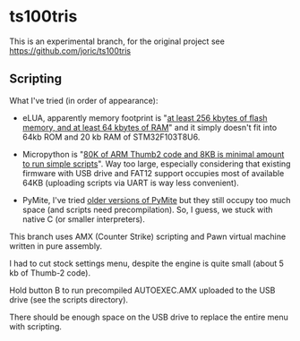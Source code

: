 ts100tris
=========

This is an experimental branch, for the original project see https://github.com/joric/ts100tris

Scripting
---------

What I've tried (in order of appearance):

* eLUA, apparently memory footprint is "[at least 256 kbytes of flash memory, and at least 64 kbytes of RAM](http://www.electronicdesign.com/dev-tools/running-embedded-lua-microcontrollers)" and it simply doesn't fit into 64kb ROM and 20 kb RAM of STM32F103T8U6.

* Micropython is "[80K of ARM Thumb2 code and 8KB is minimal amount to run simple scripts](https://github.com/micropython/micropython/wiki/FAQ)". Way too large, especially considering that existing firmware with USB drive and FAT12 support occupies most of available 64KB (uploading scripts via UART is way less convenient).

* PyMite, I've tried [older versions of PyMite](https://code.google.com/archive/p/python-on-a-chip/downloads) but they still occupy too much space (and scripts need precompilation). So, I guess, we stuck with native C (or smaller interpreters).

This branch uses AMX (Counter Strike) scripting and Pawn virtual machine written in pure assembly.

I had to cut stock settings menu, despite the engine is quite small (about 5 kb of Thumb-2 code).

Hold button B to run precompiled AUTOEXEC.AMX uploaded to the USB drive (see the scripts directory).

There should be enough space on the USB drive to replace the entire menu with scripting.

